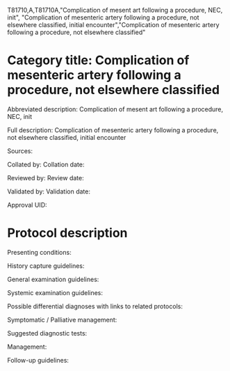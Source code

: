 T81710,A,T81710A,"Complication of mesent art following a procedure, NEC, init", "Complication of mesenteric artery following a procedure, not elsewhere classified, initial encounter","Complication of mesenteric artery following a procedure, not elsewhere classified"
# Category title: Complication of mesenteric artery following a procedure, not elsewhere classified

Abbreviated description: Complication of mesent art following a procedure, NEC, init

Full description: Complication of mesenteric artery following a procedure, not elsewhere classified, initial encounter

Sources:

Collated by:
Collation date:

Reviewed by:
Review date:

Validated by:
Validation date:

Approval UID:

# Protocol description

Presenting conditions:

History capture guidelines:

General examination guidelines:

Systemic examination guidelines:

Possible differential diagnoses with links to related protocols:

Symptomatic / Palliative management:

Suggested diagnostic tests:

Management:

Follow-up guidelines:
